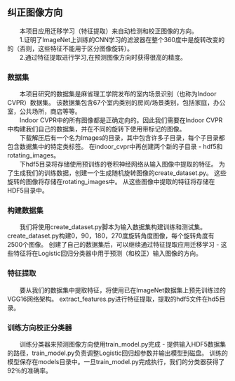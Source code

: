 <h2>纠正图像方向</h2>  
&emsp;&emsp;本项目应用迁移学习（特征提取）来自动检测和校正图像的方向。<br/>  
&emsp;&emsp;1.证明了ImageNet上训练的CNN学习的滤波器在整个360度中是旋转改变的的（否则，这些特征不能用于区分图像旋转）。<br/>
&emsp;&emsp;2.通过特征提取进行学习,在预测图像方向时获得很高的精度。<br/>
<h3>数据集</h3> 
&emsp;&emsp;本项目研究的数据集是麻省理工学院发布的室内场景识别（也称为Indoor CVPR）数据集。
该数据集包含67个室内类别的房间/场景类别，包括家庭，办公室，公共场所，商店等等。<br/>
&emsp;&emsp;Indoor CVPR中的所有图像都是正确定向的。因此我们需要在Indoor CVPR中构建我们自己的数据集，并在不同的旋转下使用带标记的图像。<br/>
&emsp;&emsp;下载解压后有一个名为Images的目录，其中包含许多子目录，每个子目录都包含数据集中的特定类标签。
在indoor_cvpr中再创建两个新的子目录 -  hdf5和rotating_images。<br/>
&emsp;&emsp;下hdf5目录将存储使用预训练的卷积神经网络从输入图像中提取的特征。 为了生成我们的训练数据，创建一个生成随机旋转图像的create_dataset.py。 
这些旋转的图像将存储在rotating_images中。 从这些图像中提取的特征将存储在HDF5目录中。<br/>
<h3>构建数据集</h3>
&emsp;&emsp;我们将使用create_dataset.py脚本为输入数据集构建训练和测试集。create_dataset.py构建0，90，180，270度旋转角度图像，每个旋转角度有2500个图像。
创建了自己的数据集后，可以继续通过特征提取应用迁移学习 - 这些特征将在Logistic回归分类器中用于预测（和校正）输入图像的方向。<br/>
<h3>特征提取</h3>
&emsp;&emsp;要从我们的数据集中提取特征，将使用已在ImageNet数据集上预先训练过的VGG16网络架构。
extract_features.py进行特征提取，提取的hdf5文件在hd5目录。<br/>
<h3>训练方向校正分类器</h3>
&emsp;&emsp;训练分类器来预测图像方向使用train_model.py完成 - 提供输入HDF5数据集的路径，train_model.py负责调整Logistic回归超参数并输出模型到磁盘。
训练的模型保存在models目录中。一旦train_model.py完成执行，我们的分类器获得了92％的准确率。<br/>

